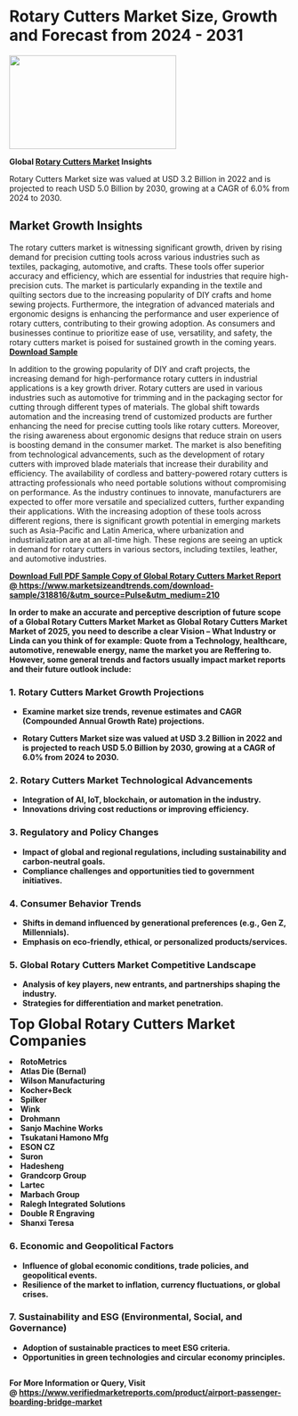 <H1>Rotary Cutters Market Size, Growth and Forecast from 2024 - 2031</H1><img class="aligncenter size-medium wp-image-584254" src="https://thirdeyenews.in/wp-content/uploads/2024/09/Global-Market-Research-300x168.jpeg" alt="" width="300" height="168" /><p><strong>Global&nbsp;<a href="https://www.marketsizeandtrends.com/download-sample/318816/&amp;utm_source=Pulse&amp;utm_medium=210">Rotary Cutters Market</a> Insights</strong></p><p>Rotary Cutters Market size was valued at USD 3.2 Billion in 2022 and is projected to reach USD 5.0 Billion by 2030, growing at a CAGR of 6.0% from 2024 to 2030.</p><p><h2>Market Growth Insights</h2> <p>The rotary cutters market is witnessing significant growth, driven by rising demand for precision cutting tools across various industries such as textiles, packaging, automotive, and crafts. These tools offer superior accuracy and efficiency, which are essential for industries that require high-precision cuts. The market is particularly expanding in the textile and quilting sectors due to the increasing popularity of DIY crafts and home sewing projects. Furthermore, the integration of advanced materials and ergonomic designs is enhancing the performance and user experience of rotary cutters, contributing to their growing adoption. As consumers and businesses continue to prioritize ease of use, versatility, and safety, the rotary cutters market is poised for sustained growth in the coming years. <strong><a href="#">Download Sample</a></strong></p> <p>In addition to the growing popularity of DIY and craft projects, the increasing demand for high-performance rotary cutters in industrial applications is a key growth driver. Rotary cutters are used in various industries such as automotive for trimming and in the packaging sector for cutting through different types of materials. The global shift towards automation and the increasing trend of customized products are further enhancing the need for precise cutting tools like rotary cutters. Moreover, the rising awareness about ergonomic designs that reduce strain on users is boosting demand in the consumer market. The market is also benefiting from technological advancements, such as the development of rotary cutters with improved blade materials that increase their durability and efficiency. The availability of cordless and battery-powered rotary cutters is attracting professionals who need portable solutions without compromising on performance. As the industry continues to innovate, manufacturers are expected to offer more versatile and specialized cutters, further expanding their applications. With the increasing adoption of these tools across different regions, there is significant growth potential in emerging markets such as Asia-Pacific and Latin America, where urbanization and industrialization are at an all-time high. These regions are seeing an uptick in demand for rotary cutters in various sectors, including textiles, leather, and automotive industries. <strong><a href="#"></p><p><span class=""><strong>Download Full PDF Sample Copy of Global Rotary Cutters Market Report</strong> @ <a href="https://www.marketsizeandtrends.com/download-sample/318816/&amp;utm_source=Pulse&amp;utm_medium=210" target="_blank">https://www.marketsizeandtrends.com/download-sample/318816/&amp;utm_source=Pulse&amp;utm_medium=210</a></span></p><p>In order to make an accurate and perceptive description of future scope of a Global&nbsp;Rotary Cutters Market Market as Global&nbsp;Rotary Cutters Market Market of 2025, you need to describe a clear Vision &ndash; What Industry or Linda can you think of for example: Quote from a Technology, healthcare, automotive, renewable energy, name the market you are Reffering to. However, some general trends and factors usually impact market reports and their future outlook include:</p><h3>1.&nbsp;<strong>Rotary Cutters Market Growth Projections</strong></h3><ul><li>Examine market size trends, revenue estimates and CAGR (Compounded Annual Growth Rate) projections.</li><li><p>Rotary Cutters Market size was valued at USD 3.2 Billion in 2022 and is projected to reach USD 5.0 Billion by 2030, growing at a CAGR of 6.0% from 2024 to 2030.</p></li></ul><h3>2.&nbsp;<strong>Rotary Cutters Market Technological Advancements</strong></h3><ul><li>Integration of AI, IoT, blockchain, or automation in the industry.</li><li>Innovations driving cost reductions or improving efficiency.</li></ul><h3>3.&nbsp;<strong>Regulatory and Policy Changes</strong></h3><ul><li>Impact of global and regional regulations, including sustainability and carbon-neutral goals.</li><li>Compliance challenges and opportunities tied to government initiatives.</li></ul><h3>4.&nbsp;<strong>Consumer Behavior Trends</strong></h3><ul><li>Shifts in demand influenced by generational preferences (e.g., Gen Z, Millennials).</li><li>Emphasis on eco-friendly, ethical, or personalized products/services.</li></ul><h3>5.&nbsp;<strong>Global Rotary Cutters Market Competitive Landscape</strong></h3><ul><li>Analysis of key players, new entrants, and partnerships shaping the industry.</li><li>Strategies for differentiation and market penetration.</li></ul><p data-pm-slice="1 1 []"><span style="color: inherit; font-family: inherit; font-size: 25px;">Top Global Rotary Cutters Market Companies</span></p><div class="" data-test-id=""><p><li>RotoMetrics</li><li> Atlas Die (Bernal)</li><li> Wilson Manufacturing</li><li> Kocher+Beck</li><li> Spilker</li><li> Wink</li><li> Drohmann</li><li> Sanjo Machine Works</li><li> Tsukatani Hamono Mfg</li><li> ESON CZ</li><li> Suron</li><li> Hadesheng</li><li> Grandcorp Group</li><li> Lartec</li><li> Marbach Group</li><li> Ralegh Integrated Solutions</li><li> Double R Engraving</li><li> Shanxi Teresa</li></p></div><h3>6.&nbsp;<strong>Economic and Geopolitical Factors</strong></h3><ul><li>Influence of global economic conditions, trade policies, and geopolitical events.</li><li>Resilience of the market to inflation, currency fluctuations, or global crises.</li></ul><h3>7.&nbsp;<strong>Sustainability and ESG (Environmental, Social, and Governance)</strong></h3><ul><li>Adoption of sustainable practices to meet ESG criteria.</li><li>Opportunities in green technologies and circular economy principles.</li></ul><h2><strong style="font-size: 14px;">For More Information or Query, Visit @&nbsp;</strong><a style="background-color: #ffffff; font-size: 14px;" href="https://www.marketsizeandtrends.com/report/rotary-cutters-market/" target="_blank">https://www.verifiedmarketreports.com/product/airport-passenger-boarding-bridge-market</a></h2>

